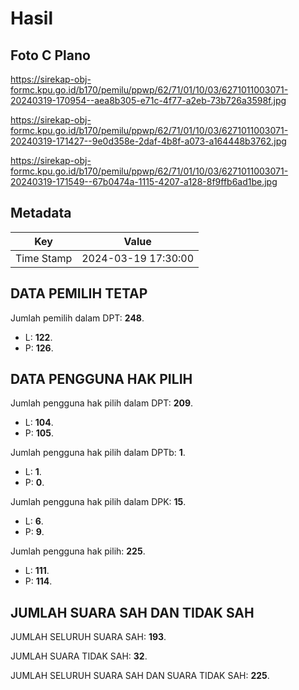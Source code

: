 # Hasil

## Foto C Plano

https://sirekap-obj-formc.kpu.go.id/b170/pemilu/ppwp/62/71/01/10/03/6271011003071-20240319-170954--aea8b305-e71c-4f77-a2eb-73b726a3598f.jpg

https://sirekap-obj-formc.kpu.go.id/b170/pemilu/ppwp/62/71/01/10/03/6271011003071-20240319-171427--9e0d358e-2daf-4b8f-a073-a164448b3762.jpg

https://sirekap-obj-formc.kpu.go.id/b170/pemilu/ppwp/62/71/01/10/03/6271011003071-20240319-171549--67b0474a-1115-4207-a128-8f9ffb6ad1be.jpg


## Metadata

| Key        | Value               |
| ---------- | ------------------- |
| Time Stamp | 2024-03-19 17:30:00 |


## DATA PEMILIH TETAP

Jumlah pemilih dalam DPT: **248**.
 * L: **122**.
 * P: **126**.

## DATA PENGGUNA HAK PILIH

Jumlah pengguna hak pilih dalam DPT: **209**.
 * L: **104**.
 * P: **105**.

Jumlah pengguna hak pilih dalam DPTb: **1**.
 * L: **1**.
 * P: **0**.

Jumlah pengguna hak pilih dalam DPK: **15**.
 * L: **6**.
 * P: **9**.

Jumlah pengguna hak pilih: **225**.
 * L: **111**.
 * P: **114**.

## JUMLAH SUARA SAH DAN TIDAK SAH

JUMLAH SELURUH SUARA SAH: **193**.

JUMLAH SUARA TIDAK SAH: **32**.

JUMLAH SELURUH SUARA SAH DAN SUARA TIDAK SAH: **225**.


